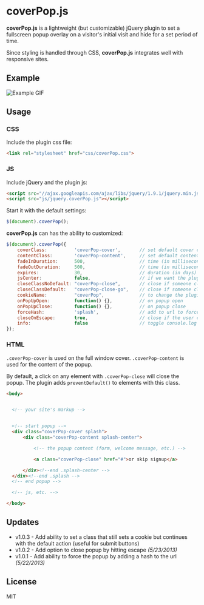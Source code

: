 # coverPop.js

**coverPop.js** is a lightweight (but customizable) jQuery plugin to set a fullscreen popup overlay on a visitor's initial visit and hide for a set period of time.

Since styling is handled through CSS, **coverPop.js** integrates well with responsive sites.

## Example

![Example GIF](https://dl.dropboxusercontent.com/u/9008516/Screencast-2013.05.22-21.57.gif)

## Usage

### CSS

Include the plugin css file:

```html
<link rel="stylesheet" href="css/coverPop.css">
```

### JS

Include jQuery and the plugin js:

```html
<script src="//ajax.googleapis.com/ajax/libs/jquery/1.9.1/jquery.min.js"></script>
<script src="js/jquery.coverPop.js"></script>
```

Start it with the default settings:

```javascript
$(document).coverPop();
```

**coverPop.js** can has the ability to customized:

```javascript
$(document).coverPop({
    coverClass:          'coverPop-cover',       // set default cover class
    contentClass:        'coverPop-content',     // set default content class
    fadeInDuration:      500,                    // time (in milliseconds) to fade in
    fadeOutDuration:     500,                    // time (in milliseconds) to fade out
    expires:             30,                     // duration (in days) before it pops up again
    jsCenter:            false,                  // if we want the plugin to center the middle box with js (nasty and unrecommended)
    closeClassNoDefault: "coverPop-close",       // close if someone clicks an element with this class and prevent default action
    closeClassDefault:   "coverPop-close-go",    // close if someone clicks an element with this class and continue default action
    cookieName:          "coverPop",             // to change the plugin cookie name
    onPopUpOpen:         function() {},          // on popup open
    onPopUpClose:        function() {},          // on popup close
    forceHash:           'splash',               // add to url to force display of popup (e.g. http://yourdomain.com/#splash)
    closeOnEscape:       true,                   // close if the user clicks escape
    info:                false                   // toggle console.log statements
});
```

### HTML

`.coverPop-cover` is used on the full window cover. `.coverPop-content` is used for the content of the popup.

By default, a click on any element with `.coverPop-close` will close the popup. The plugin adds `preventDefault()` to elements with this class.

```html
<body>


  <!-- your site's markup -->


  <!-- start popup -->
  <div class="coverPop-cover splash">
      <div class="coverPop-content splash-center">

          <!-- the popup content (form, welcome message, etc.) -->

          <a class="coverPop-close" href="#">or skip signup</a>

      </div><!--end .splash-center -->
  </div><!--end .splash -->
  <!-- end popup -->

  <!-- js, etc. -->

</body>
```

## Updates

* v1.0.3 - Add ability to set a class that still sets a cookie but continues with the default action (useful for submit buttons)
* v1.0.2 - Add option to close popup by hitting escape *(5/23/2013)*
* v1.0.1 - Add ability to force the popup by adding a hash to the url *(5/22/2013)*


## License

MIT